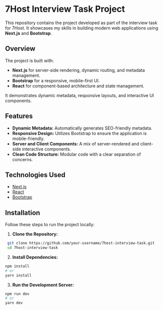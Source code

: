 # 7Host Interview Task Project

This repository contains the project developed as part of the interview task for 7Host. It showcases my skills in building modern web applications using **Next.js** and **Bootstrap**.

## Overview

The project is built with:
- **Next.js** for server-side rendering, dynamic routing, and metadata management.
- **Bootstrap** for a responsive, mobile-first UI.
- **React** for component-based architecture and state management.

It demonstrates dynamic metadata, responsive layouts, and interactive UI components.

## Features

- **Dynamic Metadata:** Automatically generates SEO-friendly metadata.
- **Responsive Design:** Utilizes Bootstrap to ensure the application is mobile-friendly.
- **Server and Client Components:** A mix of server-rendered and client-side interactive components.
- **Clean Code Structure:** Modular code with a clear separation of concerns.

## Technologies Used

- [Next.js](https://nextjs.org/)
- [React](https://reactjs.org/)
- [Bootstrap](https://getbootstrap.com/)

## Installation

Follow these steps to run the project locally:

1. **Clone the Repository:**
  ```bash
   git clone https://github.com/your-username/7host-interview-task.git
   cd 7host-interview-task
  ```
2. **Install Dependencies:**
  ```bash
  npm install
  # or
  yarn install
  ```
3. **Run the Development Server:**
  ```bash
  npm run dev
  # or
  yarn dev
  ```
